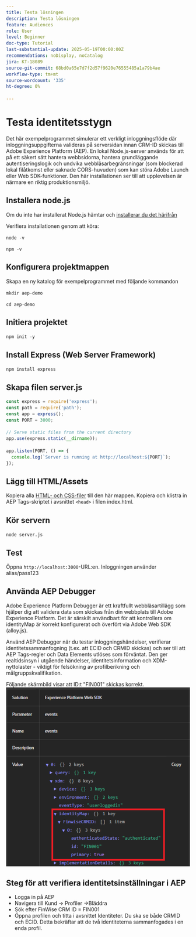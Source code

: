 ```yaml
---
title: Testa lösningen
description: Testa lösningen
feature: Audiences
role: User
level: Beginner
doc-type: Tutorial
last-substantial-update: 2025-05-19T00:00:00Z
recommendations: noDisplay, noCatalog
jira: KT-18089
source-git-commit: 68bd0a65e7d7f2d57f9620e76555485a1a79b4ae
workflow-type: tm+mt
source-wordcount: '335'
ht-degree: 0%

---
```


# Testa identitetsstygn

Det här exempelprogrammet simulerar ett verkligt inloggningsflöde där inloggningsuppgifterna valideras på serversidan innan CRM-ID skickas till Adobe Experience Platform (AEP). En lokal Node.js-server används för att på ett säkert sätt hantera webbsidorna, hantera grundläggande autentiseringslogik och undvika webbläsarbegränsningar (som blockerad lokal filåtkomst eller saknade CORS-huvuden) som kan störa Adobe Launch eller Web SDK-funktioner. Den här installationen ser till att upplevelsen är närmare en riktig produktionsmiljö.

## Installera node.js

Om du inte har installerat Node.js hämtar och [installerar du det härifrån](https://nodejs.org/)

Verifiera installationen genom att köra:

`node -v`

`npm -v`

## Konfigurera projektmappen

Skapa en ny katalog för exempelprogrammet med följande kommandon

`mkdir aep-demo`

`cd aep-demo`

## Initiera projektet

`npm init -y`

## Install Express (Web Server Framework)

`npm install express`

## Skapa filen server.js

```javascript
const express = require('express');
const path = require('path');
const app = express();
const PORT = 3000;

// Serve static files from the current directory
app.use(express.static(__dirname));

app.listen(PORT, () => {
  console.log(`Server is running at http://localhost:${PORT}`);
});
```

## Lägg till HTML/Assets

Kopiera alla [HTML- och CSS-filer](assets/login-app-files.zip) till den här mappen. Kopiera och klistra in AEP Tags-skriptet i avsnittet `<head>` i filen index.html.

## Kör servern

`node server.js`

## Test

Öppna `http://localhost:3000`-URL:en. Inloggningen använder alias/pass123

## Använda AEP Debugger

Adobe Experience Platform Debugger är ett kraftfullt webbläsartillägg som hjälper dig att validera data som skickas från din webbplats till Adobe Experience Platform. Det är särskilt användbart för att kontrollera om identityMap är korrekt konfigurerat och överfört via Adobe Web SDK (alloy.js).

Använd AEP Debugger när du testar inloggningshändelser, verifierar identitetssammanfogning (t.ex. att ECID och CRMID skickas) och ser till att AEP Tags-regler och Data Elements utlöses som förväntat. Den ger realtidsinsyn i utgående händelser, identitetsinformation och XDM-nyttolaster - viktigt för felsökning av profilberikning och målgruppskvalifikation.

Följande skärmbild visar att ID:t &quot;FIN001&quot; skickas korrekt.
![aep-debugger](assets/aep-debugger.png)

## Steg för att verifiera identitetsinställningar i AEP

* Logga in på AEP
* Navigera till Kund -> Profiler ->Bläddra
* Sök efter FinWise CRM ID = FIN001
* Öppna profilen och titta i avsnittet Identiteter. Du ska se både CRMID och ECID.   Detta bekräftar att de två identiteterna sammanfogades i en enda profil.



